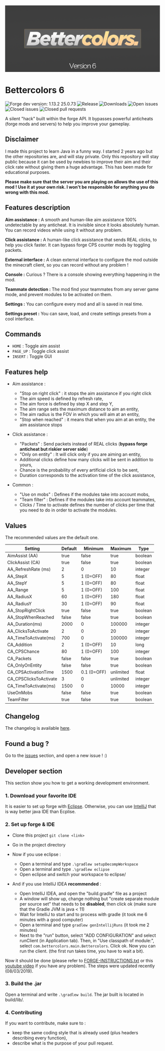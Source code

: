 ![header](.github/header.png)

# Bettercolors 6
![Forge dev version: 1.13.2 25.0.73](https://img.shields.io/badge/forge_dev-1.13.2_25.0.22-green.svg)
![Release](https://img.shields.io/github/release/n3roo/bettercolors.svg)
![Downloads](https://img.shields.io/github/downloads/n3roo/bettercolors/total.svg)
![Open issues](https://img.shields.io/github/issues/n3roo/bettercolors.svg)
![Closed issues](https://img.shields.io/github/issues-closed-raw/n3roo/bettercolors.svg)
![Closed pull requests](https://img.shields.io/github/issues-pr-closed/n3roo/bettercolors.svg)

A silent "hack" built within the forge API. It bypasses powerful anticheats (forge mods and servers) to help you improve your gameplay.

## Disclaimer

I made this project to learn Java in a funny way. I started 2 years ago but the other repositories are, and will stay private. Only this repository will stay public because it can be used by newbies to improve their aim and their click rate without giving them a huge advantage. This has been made for educational purposes.

**Please make sure that the server you are playing on allows the use of this mod ! Use it at your own risk. I won't be responsible for anything you do wrong with this mod.**

## Features description

**Aim assistance :** A smooth and human-like aim assistance 100% undetectable by any anticheat. It is invisible since it looks absolutely human. You can record videos while using it without any problem.

**Click assistance :**  A human-like click assistance that sends REAL clicks, to help you click faster. It can bypass forge CPS counter mods by toggling packets.

**External interface :** A clean external interface to configure the mod outside the minecraft client, so you can record without any problem !

**Console :** Curious ? There is a console showing everything happening in the mod. 

**Teammate detection :** The mod find your teammates from any server game mode, and prevent modules to be activated on them.

**Settings :** You can configure every mod and all is saved in real time.

**Settings preset :** You can save, load, and create settings presets from a cool interface.

## Commands

- `HOME` : Toggle aim assist
- `PAGE_UP` : Toggle click assist
- `INSERT` : Toggle GUI

## Features help

- Aim assistance :
    - "Stop on right click" : it stops the aim assistance if you right click
    - The aim speed is defined by refresh rate,
    - The aim force is defined by step X and step Y,
    - The aim range sets the maximum distance to aim an entity,
    - The aim radius is the FOV in which you will aim at an entity,
    - "Stop when reached" : it means that when you aim at an entity, the aim assistance stops

- Click assistance :
    - "Packets" : Send packets instead of REAL clicks (**bypass forge anticheat but riskier server side**)
    - "Only on entity" : It will click only if you are aiming an entity,
    - Additional clicks define how many clicks will be sent in addition to yours,
    - Chance is the probability of every artificial click to be sent,
    - Duration corresponds to the activation time of the click assistance,
    
- Common :
    - "Use on mobs" : Defines if the modules take into account mobs,
    - "Team filter" : Defines if the modules take into account teammates,
    - Clicks / Time to activate defines the number of clicks per time that you need to do in order to activate the modules.

## Values

The recommended values are the default one.

| Setting                     | Default       | Minimum     | Maximum   | Type    |
|-----------------------------|---------------|-------------|-----------|---------|
| AimAssist (AA)              | true          | false       | true      | boolean |
| ClickAssist (CA)            | true          | false       | true      | boolean |
| AA_RefreshRate (ms)         | 2             | 0           | 10        | integer |
| AA_StepX                    | 5             | 1 (0=OFF)   | 80        | float   |
| AA_StepY                    | 5             | 1 (0=OFF)   | 80        | float   |
| AA_Range                    | 5             | 1 (0=OFF)   | 100       | float   |
| AA_RadiusX                  | 60            | 1 (0=OFF)   | 180       | float   |
| AA_RadiusY                  | 30            | 1 (0=OFF)   | 90        | float   |
| AA_StopRightClick           | true          | false       | true      | boolean |
| AA_StopWhenReached          | false         | false       | true      | boolean |
| AA_Duration(ms)             | 2000          | 0           | 100000    | integer |
| AA_ClicksToActivate         | 2             | 0           | 20        | integer |
| AA_TimeToActivate(ms)       | 700           | 0           | 100000    | integer |
| CA_Addition                 | 2             | 1 (0=OFF)   | 10        | long    |
| CA_CPSChance                | 80            | 1 (0=OFF)   | 100       | integer |
| CA_Packets                  | false         | false       | true      | boolean |
| CA_OnlyOnEntity             | false         | false       | true      | boolean |
| CA_CPSActivationTime        | 1500          | 0.1 (0=OFF) | unlimited | float   |
| CA_CPSClicksToActivate      | 3             | 0           | unlimited | integer |
| CA_TimeToActivate(ms)       | 1500          | 0           | 10000     | integer |
| UseOnMobs                   | false         | false       | true      | boolean |
| TeamFilter                  | true          | false       | true      | boolean |

## Changelog

The changelog is available [here](CHANGELOG.MD).

## Found a bug ?

Go to the [issues](https://github.com/N3ROO/Bettercolors/issues) section, and open a new issue ! :)

## Developer section

This section show you how to get a working development environment.

### 1. Download your favorite IDE

It is easier to set up forge with [Eclipse](https://www.eclipse.org/neon/). Otherwise, you can use [IntelliJ](https://www.jetbrains.com/idea/) that is way better java IDE than Ecplise.

### 2. Set up forge & IDE

- Clone this project `git clone <link>`
- Go in the project directory

- Now if you use eclipse :
    - Open a terminal and type `.\gradlew setupDecompWorkspace`
    - Open a terminal and type `.\gradlew eclipse`
    - Open eclipse and switch your workspace to eclipse/

- And if you use IntelliJ IDEA **recommended** :
    - Open IntelliJ IDEA, and open the "build.gradle" file as a project
    - A window will show up, change nothing but "create separate module per source set" that needs to be **disabled**, then click ok (make sure that the Gradle JVM is java < 11)
    - Wait for IntelliJ to start and to process with gradle (it took me 6 minutes with a good computer)
    - Open a terminal and type `gradlew genIntellijRuns` (it took me 2 minutes)
    - Next to the "run" button, select "ADD CONFIGURATION" and select runClient (in Application tab). Then, in "Use classpath of module:", select `com.bettercolors.main.Bettercolors`. Click ok. Now you can run the client. (the first run takes time, you have to wait a bit).

Now it should be done (please refer to [FORGE-INSTRUCTIONS.txt](FORGE-INSTRUCTIONS.txt) or this [youtube video](https://www.youtube.com/watch?v=G2aPT36kf60) if you have any problem). The steps were updated recently (08/03/2019).

### 3. Build the .jar

Open a terminal and write `.\gradlew build`. The jar built is located in build/lib/.

### 4. Contributing

If you want to contribute, make sure to :
- keep the same coding style that is already used (plus headers describing every function),
- describe what is the purpose of your pull request.
